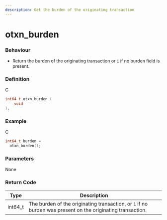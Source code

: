 ```yaml
---
description: Get the burden of the originating transaction
---
```


# otxn\_burden

### Behaviour

* Return the burden of the originating transaction or `1` if no burden field is present.

### Definition

C

```c
int64_t otxn_burden (
    void
);
```

### Example

C

```c
int64_t burden = 
  otxn_burden();
```

### Parameters

None

### Return Code

| Type     | Description                                                                                                |
| -------- | ---------------------------------------------------------------------------------------------------------- |
| int64\_t | The burden of the originating transaction, or `1` if no burden was present on the originating transaction. |
